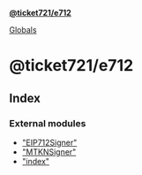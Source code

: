 **[@ticket721/e712](README.md)**

[Globals](globals.md)

# @ticket721/e712

## Index

### External modules

* ["EIP712Signer"](modules/_eip712signer_.md)
* ["MTKNSigner"](modules/_mtknsigner_.md)
* ["index"](modules/_index_.md)